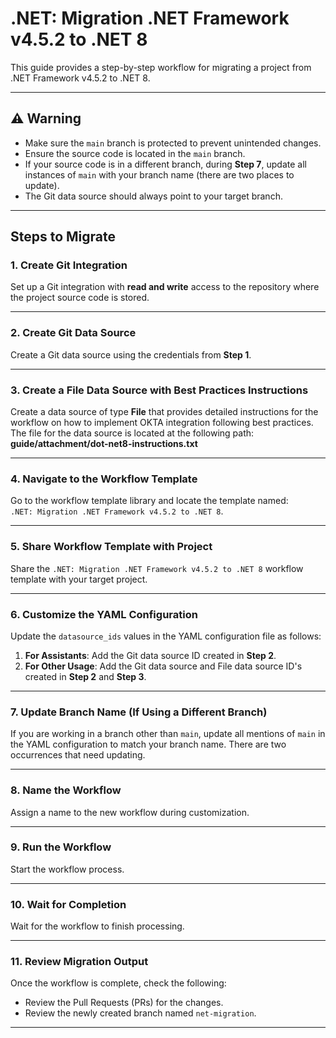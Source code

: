 # .NET: Migration .NET Framework v4.5.2 to .NET 8

This guide provides a step-by-step workflow for migrating a project from .NET Framework v4.5.2 to .NET 8.

---

## ⚠️ Warning

- Make sure the `main` branch is protected to prevent unintended changes.
- Ensure the source code is located in the `main` branch.
- If your source code is in a different branch, during **Step 7**, update all instances of `main` with your branch name (there are two places to update).
- The Git data source should always point to your target branch.

---

## Steps to Migrate

### 1. Create Git Integration
Set up a Git integration with **read and write** access to the repository where the project source code is stored.

---

### 2. Create Git Data Source
Create a Git data source using the credentials from **Step 1**.

---

### 3. Create a File Data Source with Best Practices Instructions
Create a data source of type **File** that provides detailed instructions for the workflow on how to implement OKTA integration following best practices. The file for the data source is located at the following path: **guide/attachment/dot-net8-instructions.txt**

---

### 4. Navigate to the Workflow Template
Go to the workflow template library and locate the template named:  
`.NET: Migration .NET Framework v4.5.2 to .NET 8`.

---

### 5. Share Workflow Template with Project
Share the `.NET: Migration .NET Framework v4.5.2 to .NET 8` workflow template with your target project.

---

### 6. Customize the YAML Configuration
Update the `datasource_ids` values in the YAML configuration file as follows:
1. **For Assistants**: Add the Git data source ID created in **Step 2**.
2. **For Other Usage**: Add the Git data source and File data source ID's created in **Step 2** and **Step 3**.

---

### 7. Update Branch Name (If Using a Different Branch)
If you are working in a branch other than `main`, update all mentions of `main` in the YAML configuration to match your branch name. There are two occurrences that need updating.

---

### 8. Name the Workflow
Assign a name to the new workflow during customization.

---

### 9. Run the Workflow
Start the workflow process.

---

### 10. Wait for Completion
Wait for the workflow to finish processing.

---

### 11. Review Migration Output
Once the workflow is complete, check the following:
- Review the Pull Requests (PRs) for the changes.
- Review the newly created branch named `net-migration`.

---